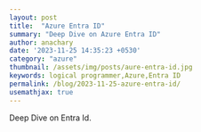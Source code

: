 ```yaml
---
layout: post
title:  "Azure Entra ID"
summary: "Deep Dive on Azure Entra ID"
author: anachary
date: '2023-11-25 14:35:23 +0530'
category: "azure"
thumbnail: /assets/img/posts/aure-entra-id.jpg
keywords: logical programmer,Azure,Entra ID
permalink: /blog/2023-11-25-azure-entra-id/
usemathjax: true
---
```


Deep Dive on Entra Id.
